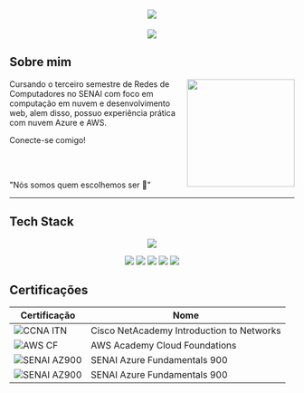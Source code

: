 <h1 align="center">
  <img src="https://capsule-render.vercel.app/api?type=waving&height=250&color=054F77&text=Vitor%20Santos💻&reversal=true&textBg=false&fontColor=FFFFFFFF&fontSize=75&fontAlign=52&fontAlignY=50&animation=scaleIn">
</h1>

<p align="center">
  <img src="https://readme-typing-svg.herokuapp.com?font=Bungee&duration=2000&pause=1000&color=054F77&center=true&vCenter=true&width=435&lines=Cloud+Engineer+%7C+Network+Analyst">
</p>

## Sobre mim 

<img align="right" height="190" src="https://media1.tenor.com/m/hs6IuO3pDh8AAAAC/pixel-art.gif">

Cursando o terceiro semestre de Redes de Computadores no SENAI com foco em computação em nuvem e desenvolvimento web, alem disso,
possuo experiência prática com nuvem Azure e AWS.

Conecte-se comigo!

<br><br>

"Nós somos quem escolhemos ser 🤖"

---

## Tech Stack

<p align="center">
  <img src="https://skillicons.dev/icons?i=arduino,aws,azure,cpp,debian,git,github,gmail,grafana,ai,linux,md,nginx,powershell,ubuntu,vscode,windows,">
</p>
<p align="center">
  <img src="https://img.shields.io/badge/ChatGPT-74aa9c?logo=openai&logoColor=white">
  <img src="https://img.shields.io/badge/AWS-%23FF9900.svg?logo=amazon-web-services&logoColor=white">
  <img src="https://custom-icon-badges.demolab.com/badge/Microsoft%20Azure-0089D6?logo=msazure&logoColor=white">
  <img src="https://custom-icon-badges.demolab.com/badge/Windows-0078D6?logo=windows11&logoColor=white">
  <img src="https://img.shields.io/badge/Linux-FCC624?logo=linux&logoColor=black">
</p>


## Certificações

| Certificação | Nome |
| --- | --- |
| ![CCNA ITN](https://img.shields.io/badge/CISCO_Introduction_To_Networks-t?style=flat&logo=cisco&color=black) | Cisco NetAcademy Introduction to Networks |
| ![AWS CF](https://img.shields.io/badge/_-AWS_Academy_Cloud_Foundations-t?style=flat&logo=amazonwebservices&logoColor=yellow&labelColor=black&color=gray&link=https%3A%2F%2Fwww.credly.com%2Fbadges%2F51dc37f2-8391-4f44-acce-643eed0e608c%3Fsource%3Dlinked_in_profile) | AWS Academy Cloud Foundations |
| ![SENAI AZ900](https://img.shields.io/badge/SENAI_-Azure_Fundamentals_900-t?style=flat&labelColor=%23D22B2B&color=white) | SENAI Azure Fundamentals 900 |
| ![SENAI AZ900](https://img.shields.io/badge/SENAI_-Azure_Fundamentals_900-t?style=flat&labelColor=%23D22B2B&color=white) | SENAI Azure Fundamentals 900 |
